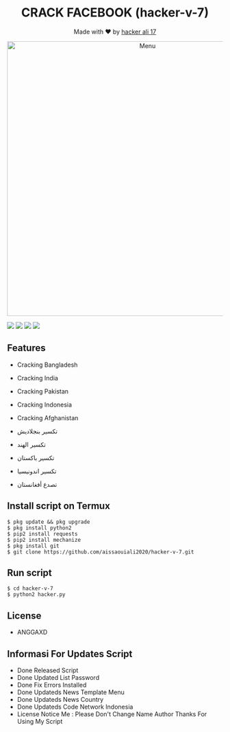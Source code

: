 <h1 align="center">
  CRACK FACEBOOK (hacker-v-7)
</h1>
</div>
<p align="center">
  Made with ❤️ by <a href="https://github.com/aissaouiali2020">hacker ali 17 </a>
</p>
<p align="center">
 <img src="" width="640" title="Menu" alt="Menu">
</p>

   ![](https://img.shields.io/badge/Language-2-blue) ![](https://img.shields.io/badge/Python-2.7-green) ![](https://img.shields.io/badge/Size-299KB-orange) ![](https://img.shields.io/badge/Relase-20-08-20-brightgreen)

## Features
* Cracking Bangladesh
* Cracking India
* Cracking Pakistan
* Cracking Indonesia
* Cracking Afghanistan
 
* تكسير بنجلاديش
* تكسير الهند
* تكسير باكستان
* تكسير اندونيسيا
* تصدع أفغانستان

## Install script on Termux
```
$ pkg update && pkg upgrade
$ pkg install python2
$ pip2 install requests
$ pip2 install mechanize
$ pkg install git
$ git clone https://github.com/aissaouiali2020/hacker-v-7.git
```

## Run script
```
$ cd hacker-v-7
$ python2 hacker.py
```
## License 
* ANGGAXD

## Informasi For Updates Script
* Done Released Script
* Done Updated List Password
* Done Fix Errors Installed
* Done Updateds News Template Menu
* Done Updateds News Country
* Done Updateds Code Network Indonesia
* License
Notice Me : Please Don't Change Name Author
Thanks For Using My Script
